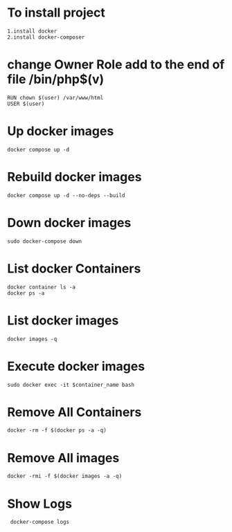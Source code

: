 # To install project
    1.install docker 
    2.install docker-composer
# change Owner Role add to the end of file  /bin/php$(v) 
    RUN chown $(user) /var/www/html
    USER $(user)
    
# Up docker images
    docker compose up -d

# Rebuild docker images
    docker compose up -d --no-deps --build

# Down docker images
    sudo docker-compose down

# List docker Containers
    docker container ls -a
    docker ps -a 

# List docker images
    docker images -q

# Execute docker images
    sudo docker exec -it $container_name bash

# Remove All Containers
    docker -rm -f $(docker ps -a -q)

# Remove All images
    docker -rmi -f $(docker images -a -q)

# Show Logs 
     docker-compose logs
